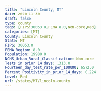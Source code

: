 ```yaml
---
title: "Lincoln County, MT"
date: 2020-11-30
draft: false
type: county
tags: [FIPS:30053.0,FEMA:8.0,Non-core,Red]
categories: [MT]
County: Lincoln County
State: MT
FIPS: 30053.0
FEMA_Region: 8.0
Population: 19980.0
NCHS_Urban_Rural_Classification: Non-core
Tests_in_prior_14_days: 1313.0
Fourteen_day_test_rate_per_100000: 6572.0
Percent_Positivity_in_prior_14_days: 0.224
Level: Red
url: /states/MT/lincoln-county
---
```



